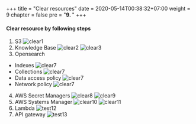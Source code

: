 +++
title = "Clear resources"
date = 2020-05-14T00:38:32+07:00
weight = 9
chapter = false
pre = "<b>9. </b>"
+++

#### Clear resource by following steps
1. S3
  ![clear1](/images/9/clear1.png?width=91pc)
2. Knowledge Base
  ![clear2](/images/9/clear2.png?width=91pc)
  ![clear3](/images/9/clear3.png?width=91pc)
3. Opensearch
- Indexes
  ![clear7](/images/9/clear4.png?width=91pc)
- Collections
  ![clear7](/images/9/clear5.png?width=91pc)
- Data access policy
  ![clear7](/images/9/clear6.png?width=91pc)
- Network policy
  ![clear7](/images/9/clear7.png?width=91pc)
4. AWS Secret Managers
  ![clear8](/images/9/clear8.png?width=91pc)
  ![clear9](/images/9/clear9.png?width=91pc)
5. AWS Systems Manager
  ![clear10](/images/9/clear10.png?width=91pc)
  ![clear11](/images/9/clear11.png?width=91pc)
6. Lambda
  ![test12](/images/9/clear12.png?width=91pc)
7. API gateway
   ![test13](/images/9/clear13.png?width=91pc)